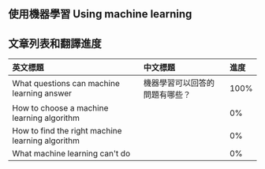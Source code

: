 ## 使用機器學習 **Using machine learning**

## 文章列表和翻譯進度

| 英文標題 | 中文標題 | 進度 |
| :--- | :--- | :--- |
| What questions can machine learning answer | 機器學習可以回答的問題有哪些？ | 100% |
| How to choose a machine learning algorithm |  | 0% |
| How to find the right machine learning algorithm |  | 0% |
| What machine learning can't do |  | 0% |



